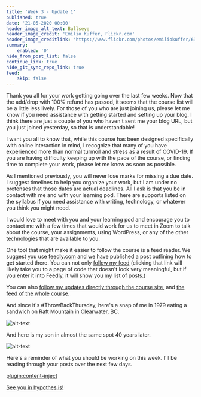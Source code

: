 ```yaml
---
title: 'Week 3 - Update 1'
published: true
date: '21-05-2020 00:00'
header_image_alt_text: Bullseye
header_image_credit: 'Emilio Küffer, Flickr.com'
header_image_creditlink: 'https://www.flickr.com/photos/emiliokuffer/6384294717/'
summary:
    enabled: '0'
hide_from_post_list: false
continue_link: true
hide_git_sync_repo_link: true
feed:
    skip: false
---
```


Thank you all for your work getting going over the last few weeks. Now that the add/drop with 100% refund has passed, it seems that the course list will be a little less lively. For those of you who are just joining us, please let me know if you need assistance with getting started and setting up your blog. I think there are just a couple of you who haven't sent me your blog URL, but you just joined yesterday, so that is understandable!

I want you all to know that, while this course has been designed specifically with online interaction in mind, I recognize that many of you have experienced more than normal turmoil and stress as a result of COVID-19. If you are having difficulty keeping up with the pace of the course, or finding time to complete your work, please let me know as soon as possible.

As I mentioned previously, you will never lose marks for missing a due date. I suggest timelines to help you organize your work, but I am under no pretenses that those dates are actual deadlines. All I ask is that you be in contact with me and with your learning pod. There are supports listed on the syllabus if you need assistance with writing, technology, or whatever you think you might need.

I would love to meet with you and your learning pod and encourage you to contact me with a few times that would work for us to meet in Zoom to talk about the course, your assignments, using WordPress, or any of the other technologies that are available to you.

One tool that might make it easier to follow the course is a feed reader. We suggest you use [feedly.com](https://feedly.com) and we have published a post outlining how to get started there. You can not only [follow my feed](https://teaching.madland.ca/edci335-may-2020/home.rss) (clicking that link will likely take you to a page of code that doesn't look very meaningful, but if you enter it into Feedly, it will show you my list of posts.)

You can also [follow my updates directly through the course site](https://edtechuvic.ca/edci335/colins-posts), and [the feed of the whole course](https://edtechuvic.ca/edci335/a01-blog-feed).

And since it's #ThrowBackThursday, here's a snap of me in 1979 eating a sandwich on Raft Mountain in Clearwater, BC.

![alt-text](IMG_5799.jpeg "Old School Colin sitting on a rock and eating a sandwich")

And here is my son in almost the same spot 40 years later.

![alt-text](IMG_2326.jpeg "Colin's son sitting on a rock and eating a sandwich")

Here's a reminder of what you should be working on this week. I'll be reading through your posts over the next few days.

[plugin:content-inject](../w3/_week-3)

[See you in hypothes.is!](https://teaching.madland.ca/edci335-may-2020/home/w3)
